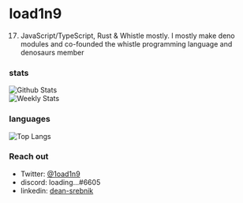 # load1n9
17. JavaScript/TypeScript, Rust & Whistle mostly.
I mostly make deno modules and co-founded the whistle programming language and denosaurs member

### stats
![Github Stats](https://github-readme-stats.vercel.app/api?username=load1n9&show_icons=true&theme=synthwave&count_private=true)
<br>
![Weekly Stats](https://github-readme-stats.vercel.app/api/wakatime?username=load1n9&theme=synthwave)
<br>
### languages
![Top Langs](https://github-readme-stats.vercel.app/api/top-langs/?username=load1n9&langs_count=10&theme=synthwave&count_private=true)
<br>
### Reach out
- Twitter: [@1oad1n9](https://twitter.com/1oad1n9)
- discord: loading...#6605
- linkedin: [dean-srebnik](https://www.linkedin.com/in/dean-srebnik-80891022b/)

